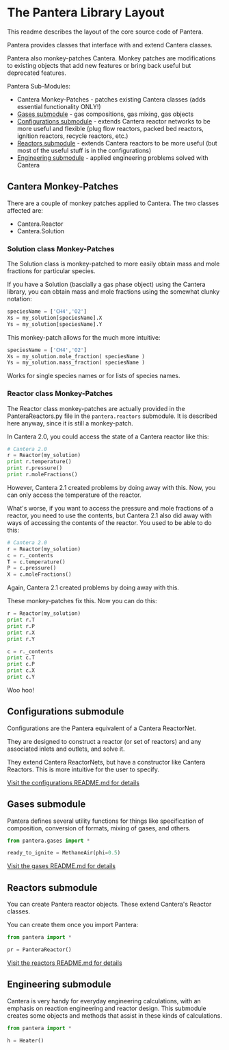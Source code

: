 # The Pantera Library Layout

This readme describes the layout of the core source code of Pantera.

Pantera provides classes that interface with and extend Cantera classes.

Pantera also monkey-patches Cantera. Monkey patches are modifications to 
existing objects that add new features or bring back useful but deprecated features.

Pantera Sub-Modules:
* Cantera Monkey-Patches - patches existing Cantera classes (adds essential functionality ONLY!)
* [Gases submodule](gases/README.md) - gas compositions, gas mixing, gas objects
* [Configurations submodule](configurations/README.md) - extends Cantera reactor networks to be more useful and flexible (plug flow reactors, packed bed reactors, ignition reactors, recycle reactors, etc.)
* [Reactors submodule](reactors/README.md) - extends Cantera reactors to be more useful (but most of the useful stuff is in the configurations)
* [Engineering submodule](engineering/README.md) - applied engineering problems solved with Cantera

## Cantera Monkey-Patches

There are a couple of monkey patches applied to Cantera. The two classes affected are:
* Cantera.Reactor
* Cantera.Solution

### Solution class Monkey-Patches

The Solution class is monkey-patched to more easily obtain mass and mole fractions
for particular species.

If you have a Solution (bascially a gas phase object) using the Cantera library, you can 
obtain mass and mole fractions using the somewhat clunky notation:

```python
speciesName = ['CH4','O2']
Xs = my_solution[speciesName].X
Ys = my_solution[speciesName].Y
```

This monkey-patch allows for the much more intuitive:

```python
speciesName = ['CH4','O2']
Xs = my_solution.mole_fraction( speciesName )
Ys = my_solution.mass_fraction( speciesName )
```

Works for single species names or for lists of species names.

### Reactor class Monkey-Patches

The Reactor class monkey-patches are actually provided in the PanteraReactors.py file in the 
```pantera.reactors``` submodule. It is described here anyway, since it is still a monkey-patch.

In Cantera 2.0, you could access the state of a Cantera reactor
like this:

```python
# Cantera 2.0
r = Reactor(my_solution)
print r.temperature()
print r.pressure()
print r.moleFractions()
```

However, Cantera 2.1 created problems by doing away with this. 
Now, you can only access the temperature of the reactor.

What's worse, if you want to access the pressure and mole fractions
of a reactor, you need to use the contents, but Cantera 2.1 also 
did away with ways of accessing the contents of the reactor. You
used to be able to do this:

```python
# Cantera 2.0
r = Reactor(my_solution)
c = r._contents
T = c.temperature()
P = c.pressure()
X = c.moleFractions()
```

Again, Cantera 2.1 created problems by doing away with this.

These monkey-patches fix this. Now you can do this:

```python
r = Reactor(my_solution)
print r.T
print r.P
print r.X
print r.Y

c = r._contents
print c.T
print c.P
print c.X
print c.Y
```

Woo hoo!


## Configurations submodule

Configurations are the Pantera equivalent of a Cantera ReactorNet. 

They are designed to construct a reactor (or set of reactors)
and any associated inlets and outlets, and solve it.

They extend Cantera ReactorNets, but have a constructor like
Cantera Reactors. This is more intuitive for the user to specify.

[Visit the configurations README.md for details](configurations/README.md)

## Gases submodule

Pantera defines several utility functions
for things like specification of composition,
conversion of formats, mixing of gases, and 
others.

```python
from pantera.gases import *

ready_to_ignite = MethaneAir(phi=0.5)
```

[Visit the gases README.md for details](gases/README.md)

## Reactors submodule

You can create Pantera reactor objects. These 
extend Cantera's Reactor classes.

You can create them once you import Pantera:

```python
from pantera import *

pr = PanteraReactor()
```

[Visit the reactors README.md for details](reactors/README.md)

## Engineering submodule

Cantera is very handy for everyday engineering calculations, with an emphasis on 
reaction engineering and reactor design. This submodule creates some 
objects and methods that assist in these kinds of calculations.

```python
from pantera import *

h = Heater()
```

